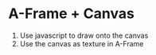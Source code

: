 # A-Frame + Canvas

1. Use javascript to draw onto the canvas
2. Use the canvas as texture in A-Frame